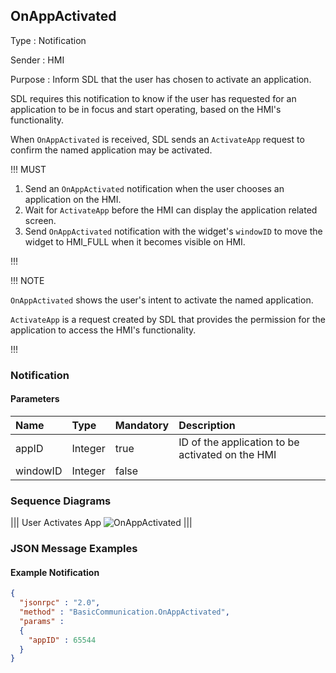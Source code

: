 ## OnAppActivated

Type
: Notification

Sender
: HMI

Purpose
: Inform SDL that the user has chosen to activate an application.

SDL requires this notification to know if the user has requested for an application to be in focus and start operating, based on the HMI's functionality.

When `OnAppActivated` is received, SDL sends an `ActivateApp` request to confirm the named application may be activated.

!!! MUST

  1. Send an `OnAppActivated` notification when the user chooses an application on the HMI.
  2. Wait for `ActivateApp` before the HMI can display the application related screen.
  3. Send `OnAppActivated` notification with the widget's `windowID` to move the widget to HMI_FULL when it becomes visible on HMI.

!!!

!!! NOTE

`OnAppActivated` shows the user's intent to activate the named application.

`ActivateApp` is a request created by SDL that provides the permission for the application to access the HMI's functionality.

!!!

### Notification

#### Parameters

|Name|Type|Mandatory|Description|
|:---|:---|:--------|:---------|
|appID|Integer|true|ID of the application to be activated on the HMI|
|windowID|Integer|false||

### Sequence Diagrams

|||
User Activates App
![OnAppActivated](./assets/OnAppActivated.png)
|||

### JSON Message Examples

#### Example Notification

```json
{
  "jsonrpc" : "2.0",
  "method" : "BasicCommunication.OnAppActivated",
  "params" :
  {
    "appID" : 65544
  }
}
```
